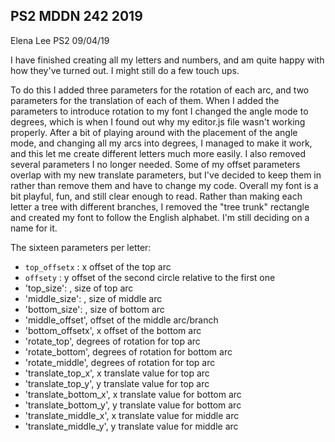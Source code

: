 ## PS2 MDDN 242 2019

Elena Lee PS2 09/04/19

I have finished creating all my letters and numbers, and am quite happy with how they've turned out. I might still do a few touch ups.

To do this I added three parameters for the rotation of each arc, and two parameters for the translation of each of them.
When I added the parameters to introduce rotation to my font I changed the angle mode to degrees, which is when I found out why my editor.js file wasn't working properly. After a bit of playing around with the placement of the angle mode, and changing all my arcs into degrees, I managed to make it work, and this let me create different letters much more easily.
I also removed several parameters I no longer needed. Some of my offset parameters overlap with my new translate parameters, but I've decided to keep them in rather than remove them and have to change my code.
Overall my font is a bit playful, fun, and still clear enough to read.
Rather than making each letter a tree with different branches, I removed the "tree trunk" rectangle and created my font to follow the English alphabet.
I'm still deciding on a name for it.


The sixteen parameters per letter:

  * `top_offsetx` : x offset of the top arc
  * `offsety` : y offset of the second circle relative to the first one
  *  'top_size': , size of top arc
  *  'middle_size': , size of middle arc
  *  'bottom_size': , size of bottom arc
  *  'middle_offset', offset of the middle arc/branch
  *  'bottom_offsetx', x offset of the bottom arc
  * 'rotate_top', degrees of rotation for top arc
  * 'rotate_bottom', degrees of rotation for bottom arc
  * 'rotate_middle', degrees of rotation for top arc
  * 'translate_top_x', x translate value for top arc
  * 'translate_top_y', y translate value for top arc
  * 'translate_bottom_x', x translate value for bottom arc
  * 'translate_bottom_y', y translate value for bottom arc
  * 'translate_middle_x', x translate value for middle arc
  * 'translate_middle_y', y translate value for middle arc
